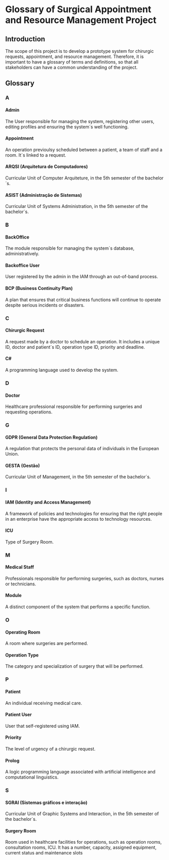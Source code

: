 # Glossary of Surgical Appointment and Resource Management Project

## Introduction

The scope of this project is to develop a prototype system for chirurgic requests, appointment,
and resource management. Therefore, it is important to have a glossary of terms and definitions, so that all stakeholders can have a common understanding of the project.
## Glossary


### A

#### Admin 
The User responsible for managing the system, registering other users, editing profiles and ensuring the system´s well functioning.

#### Appointment
An operation previoulsy scheduled between a patient, a team of staff and a room. It´s linked to a request.

#### ARQSI (Arquitetura de Computadores)
Curricular Unit of Computer Arquiteture, in the 5th semester of the bachelor´s.

#### ASIST (Administração de Sistemas)
Curricular Unit of Systems Administration, in the 5th semester of the bachelor´s.


### B

#### BackOffice
The module responsible for managing the system´s database, administratively.

#### Backoffice User
User registered by the admin in the IAM through an out-of-band process.

#### BCP (Business Continuity Plan)
A plan that ensures that critical business functions will continue to operate despite serious incidents or disasters.


### C

#### Chirurgic Request
A request made by a doctor to schedule an operation. It includes a unique ID, doctor and patient´s ID, operation type ID, priority and deadline.

#### C#
A programming language used to develop the system.


### D

#### Doctor
Healthcare professional responsible for performing surgeries and requesting operations.


### G

#### GDPR (General Data Protection Regulation)  
A regulation that protects the personal data of individuals in the European Union.

#### GESTA (Gestão)
Curricular Unit of Management, in the 5th semester of the bachelor´s.

### I

#### IAM (Identity and Access Management)
A framework of policies and technologies for ensuring that the right people in an enterprise have the appropriate access to technology resources.

#### ICU
Type of Surgery Room. 


### M

#### Medical Staff
Professionals responsible for performing surgeries, such as doctors, nurses or technicians.

#### Module
A distinct component of the system that performs a specific function.


### O

#### Operating Room
A room where surgeries are performed.

#### Operation Type
The category and specialization of surgery that will be performed.


### P

#### Patient
An individual receiving medical care.

#### Patient User 
User that self-registered using IAM.

#### Priority
The level of urgency of a chirurgic request.

#### Prolog
A logic programming language associated with artificial intelligence and computational linguistics.


### S

#### SGRAI (Sistemas gráficos e interação)
Curricular Unit of Graphic Systems and Interaction, in the 5th semester of the bachelor´s.

#### Surgery Room
Room used in healthcare facilities for operations, such as operation rooms, consultation rooms, ICU. It has a number, capacity, assigned equipment, current status and maintenance slots